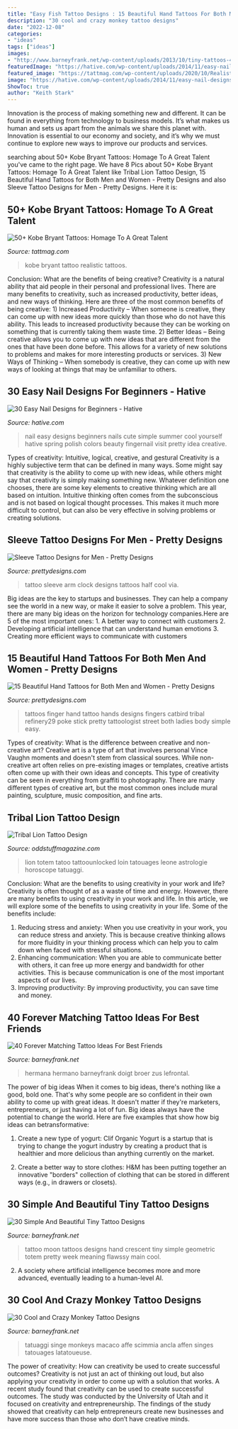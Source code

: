 ```yaml
---
title: "Easy Fish Tattoo Designs : 15 Beautiful Hand Tattoos For Both Men And Women"
description: "30 cool and crazy monkey tattoo designs"
date: "2022-12-08"
categories:
- "ideas"
tags: ["ideas"]
images:
- "http://www.barneyfrank.net/wp-content/uploads/2013/10/tiny-tattoos-4.jpg"
featuredImage: "https://hative.com/wp-content/uploads/2014/11/easy-nail-designs/10-easy-nail-designs-for-beginners.jpg"
featured_image: "https://tattmag.com/wp-content/uploads/2020/10/Realistic-Kobe-Bryant-Tattoo-1-538x1024.jpg"
image: "https://hative.com/wp-content/uploads/2014/11/easy-nail-designs/10-easy-nail-designs-for-beginners.jpg"
ShowToc: true
author: "Keith Stark"
---
```



Innovation is the process of making something new and different. It can be found in everything from technology to business models. It’s what makes us human and sets us apart from the animals we share this planet with. Innovation is essential to our economy and society, and it’s why we must continue to explore new ways to improve our products and services.

	

		
searching about 50+ Kobe Bryant Tattoos: Homage To A Great Talent you've came to the right page. We have 8 Pics about 50+ Kobe Bryant Tattoos: Homage To A Great Talent like Tribal Lion Tattoo Design, 15 Beautiful Hand Tattoos for Both Men and Women - Pretty Designs and also Sleeve Tattoo Designs for Men - Pretty Designs. Here it is:
		
    
## 50+ Kobe Bryant Tattoos: Homage To A Great Talent

<img loading=lazy src="https://tattmag.com/wp-content/uploads/2020/10/Realistic-Kobe-Bryant-Tattoo-1-538x1024.jpg" onerror="this.onerror=null;this.src='https://tse3.mm.bing.net/th?id=OIP.zj8cslXVg9zW8PFkCJK1IQHaOG&amp;pid=15.1';" alt="50+ Kobe Bryant Tattoos: Homage To A Great Talent">

_Source: tattmag.com_

>kobe bryant tattoo realistic tattoos. 

	

Conclusion: What are the benefits of being creative?
Creativity is a natural ability that aid people in their personal and professional lives. There are many benefits to creativity, such as increased productivity, better ideas, and new ways of thinking. Here are three of the most common benefits of being creative: 1) Increased Productivity – When someone is creative, they can come up with new ideas more quickly than those who do not have this ability. This leads to increased productivity because they can be working on something that is currently taking them waste time. 2) Better Ideas – Being creative allows you to come up with new ideas that are different from the ones that have been done before. This allows for a variety of new solutions to problems and makes for more interesting products or services. 3) New Ways of Thinking – When somebody is creative, they can come up with new ways of looking at things that may be unfamiliar to others.

    
## 30 Easy Nail Designs For Beginners - Hative

<img loading=lazy src="https://hative.com/wp-content/uploads/2014/11/easy-nail-designs/10-easy-nail-designs-for-beginners.jpg" onerror="this.onerror=null;this.src='https://tse3.mm.bing.net/th?id=OIP.ecU7DHnwjSRTy89qLPMjcwHaKe&amp;pid=15.1';" alt="30 Easy Nail Designs for Beginners - Hative">

_Source: hative.com_

>nail easy designs beginners nails cute simple summer cool yourself hative spring polish colors beauty fingernail visit pretty idea creative. 

	

Types of creativity: Intuitive, logical, creative, and gestural
Creativity is a highly subjective term that can be defined in many ways. Some might say that creativity is the ability to come up with new ideas, while others might say that creativity is simply making something new. Whatever definition one chooses, there are some key elements to creative thinking which are all based on intuition. Intuitive thinking often comes from the subconscious and is not based on logical thought processes. This makes it much more difficult to control, but can also be very effective in solving problems or creating solutions.

    
## Sleeve Tattoo Designs For Men - Pretty Designs

<img loading=lazy src="http://www.prettydesigns.com/wp-content/uploads/2015/01/Clock-Arm-Tattoo.jpg" onerror="this.onerror=null;this.src='https://tse1.mm.bing.net/th?id=OIP.cCRRf_hf_FfPR_eUE3mt5QHaJ4&amp;pid=15.1';" alt="Sleeve Tattoo Designs for Men - Pretty Designs">

_Source: prettydesigns.com_

>tattoo sleeve arm clock designs tattoos half cool via. 

	

Big ideas are the key to startups and businesses. They can help a company see the world in a new way, or make it easier to solve a problem. This year, there are many big ideas on the horizon for technology companies.Here are 5 of the most important ones: 1. A better way to connect with customers 2. Developing artificial intelligence that can understand human emotions 3. Creating more efficient ways to communicate with customers 
    
## 15 Beautiful Hand Tattoos For Both Men And Women - Pretty Designs

<img loading=lazy src="http://www.prettydesigns.com/wp-content/uploads/2014/10/Finger-Tattoo.jpg" onerror="this.onerror=null;this.src='https://tse1.mm.bing.net/th?id=OIP.hRBuzJP9u-5SZM1gWwNoNgAAAA&amp;pid=15.1';" alt="15 Beautiful Hand Tattoos for Both Men and Women - Pretty Designs">

_Source: prettydesigns.com_

>tattoos finger hand tattoo hands designs fingers catbird tribal refinery29 poke stick pretty tattoologist street both ladies body simple easy. 

	

Types of creativity: What is the difference between creative and non-creative art?
Creative art is a type of art that involves personal Vince Vaughn moments and doesn't stem from classical sources. While non-creative art often relies on pre-existing images or templates, creative artists often come up with their own ideas and concepts. This type of creativity can be seen in everything from graffiti to photography. There are many different types of creative art, but the most common ones include mural painting, sculpture, music composition, and fine arts.

    
## Tribal Lion Tattoo Design

<img loading=lazy src="https://oddstuffmagazine.com/wp-content/uploads/2013/10/Tribal-Loin-Tattoo-Design2.jpg" onerror="this.onerror=null;this.src='https://tse1.mm.bing.net/th?id=OIP.QN1EDVth7sMxnzCJRZXS2wHaNZ&amp;pid=15.1';" alt="Tribal Lion Tattoo Design">

_Source: oddstuffmagazine.com_

>lion totem tatoo tattoounlocked loin tatouages leone astrologie horoscope tatuaggi. 

	

Conclusion: What are the benefits to using creativity in your work and life?
Creativity is often thought of as a waste of time and energy. However, there are many benefits to using creativity in your work and life. In this article, we will explore some of the benefits to using creativity in your life. Some of the benefits include: 
1) Reducing stress and anxiety: When you use creativity in your work, you can reduce stress and anxiety. This is because creative thinking allows for more fluidity in your thinking process which can help you to calm down when faced with stressful situations. 
2) Enhancing communication: When you are able to communicate better with others, it can free up more energy and bandwidth for other activities. This is because communication is one of the most important aspects of our lives. 
3) Improving productivity: By improving productivity, you can save time and money.

    
## 40 Forever Matching Tattoo Ideas For Best Friends

<img loading=lazy src="http://www.barneyfrank.net/wp-content/uploads/2015/06/40-Forever-Matching-Tattoo-Ideas-For-Best-Friends-7.jpg" onerror="this.onerror=null;this.src='https://tse2.mm.bing.net/th?id=OIP.ft_a9UrpP89CZtCjNfc_8gHaJ4&amp;pid=15.1';" alt="40 Forever Matching Tattoo Ideas For Best Friends">

_Source: barneyfrank.net_

>hermana hermano barneyfrank doigt broer zus lefrontal. 

	

The power of big ideas
When it comes to big ideas, there's nothing like a good, bold one. That's why some people are so confident in their own ability to come up with great ideas. It doesn't matter if they're marketers, entrepreneurs, or just having a lot of fun. Big ideas always have the potential to change the world. Here are five examples that show how big ideas can betransformative:
1. Create a new type of yogurt: Clif Organic Yogurt is a startup that is trying to change the yogurt industry by creating a product that is healthier and more delicious than anything currently on the market.

2. Create a better way to store clothes: H&M has been putting together an innovative "borders" collection of clothing that can be stored in different ways (e.g., in drawers or closets).

    
## 30 Simple And Beautiful Tiny Tattoo Designs

<img loading=lazy src="http://www.barneyfrank.net/wp-content/uploads/2013/10/tiny-tattoos-4.jpg" onerror="this.onerror=null;this.src='https://tse1.mm.bing.net/th?id=OIP.Yjs9zCuKBfkqvs4fp_JNvwHaJ_&amp;pid=15.1';" alt="30 Simple And Beautiful Tiny Tattoo Designs">

_Source: barneyfrank.net_

>tattoo moon tattoos designs hand crescent tiny simple geometric totem pretty week meaning flawssy main cool. 

	

2. A society where artificial intelligence becomes more and more advanced, eventually leading to a human-level AI. 

    
## 30 Cool And Crazy Monkey Tattoo Designs

<img loading=lazy src="https://www.barneyfrank.net/wp-content/uploads/2014/01/aloha-monkey-tattoo-on-foot.jpg" onerror="this.onerror=null;this.src='https://tse2.mm.bing.net/th?id=OIP.n21RtE43wOYv5_bZZqHulwHaKZ&amp;pid=15.1';" alt="30 Cool and Crazy Monkey Tattoo Designs">

_Source: barneyfrank.net_

>tatuaggi singe monkeys macaco affe scimmia ancla affen singes tatouages latatoueuse. 

	

The power of creativity: How can creativity be used to create successful outcomes?
Creativity is not just an act of thinking out loud, but also applying your creativity in order to come up with a solution that works. A recent study found that creativity can be used to create successful outcomes. The study was conducted by the University of Utah and it focused on creativity and entrepreneurship. The findings of the study showed that creativity can help entrepreneurs create new businesses and have more success than those who don’t have creative minds.

